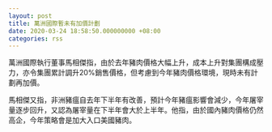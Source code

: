 ```yaml
---
layout: post
title: 萬洲國際暫未有加價計劃
date: 2020-03-24 18:58:50.000000000 +08:00
categories: rss
---
```


萬洲國際執行董事馬相傑指，由於去年豬肉價格大幅上升，成本上升對集團構成壓力，亦令集團累計調升20%銷售價格，但考慮到今年豬肉價格環境，現時未有計劃再加價。

馬相傑又指，非洲豬瘟自去年下半年有改善，預計今年豬瘟影響會減少，今年屠宰量逐步回升，又認為屠宰量在下半年會大於上半年。他指，由於國內豬肉價格仍然高企，今年策略會是加大入口美國豬肉。
